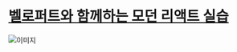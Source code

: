 # [벨로퍼트와 함께하는 모던 리액트 실습](https://react.vlpt.us/mashup-todolist/)
  
![이미지](https://i.imgur.com/lJUCoQ5.png)
